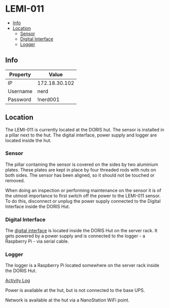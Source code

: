 # LEMI-011
* [Info](#info)
* [Location](#location)
    - [Sensor](#sensor)
    - [Digital Interface](#digital-interface)
    - [Logger](#logger)

## Info
| Property   | Value      |
|------------|------------|
| IP | 172.18.30.102 |
| Username | nerd |
| Password | !nerd001 |

## Location
The LEMI-011 is currently located at the DORIS hut. The sensor is installed in a pillar next to the hut. The digital interface, power supply and logger are located inside the hut.

### Sensor
The pillar containing the sensor is covered on the sides by two aluminium plates. These plates are kept in place by four threaded rods with nuts on both sides. The sensor has been aligned, so it should not be touched or removed.

When doing an inspection or performing maintenance on the sensor it is of the utmost importance to first switch off the power to the LEMI-011 sensor. To do this, disconnect or unplug the power supply connected to the Digital Interface inside the DORIS Hut.

### Digital Interface
The [digital interface]() is located inside the DORIS Hut on the server rack. It gets powered by a power supply and is connected to the logger - a Raspberry Pi - via serial cable.

### Logger
The logger is a Raspberry Pi located somewhere on the server rack inside the DORIS Hut. 

[Activity Log](activity_log.md)


Power is available at the hut, but is not connected to the base UPS.

Network is available at the hut via a NanoStation WiFi point.


